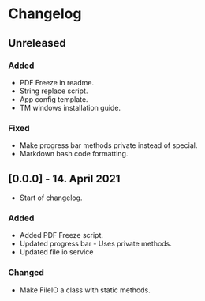 # Changelog

## Unreleased
### Added
- PDF Freeze in readme. 
- String replace script. 
- App config template.
- TM windows installation guide. 

### Fixed
- Make progress bar methods private instead of special.
- Markdown bash code formatting.

## [0.0.0] - 14. April 2021
- Start of changelog.

### Added
- Added PDF Freeze script. 
- Updated progress bar - Uses private methods. 
- Updated file io service

### Changed
- Make FileIO a class with static methods. 

